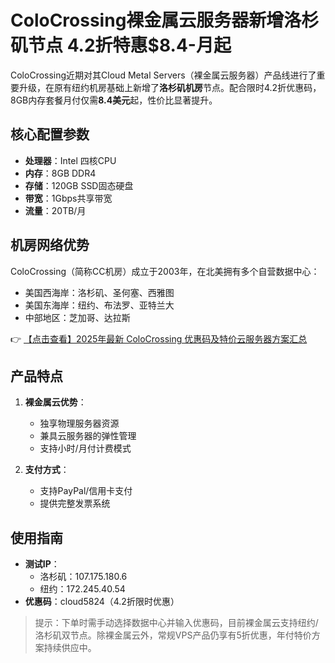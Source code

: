 # ColoCrossing裸金属云服务器新增洛杉矶节点 4.2折特惠$8.4-月起

ColoCrossing近期对其Cloud Metal Servers（裸金属云服务器）产品线进行了重要升级，在原有纽约机房基础上新增了**洛杉矶机房**节点。配合限时4.2折优惠码，8GB内存套餐月付仅需**8.4美元**起，性价比显著提升。

## 核心配置参数
- **处理器**：Intel 四核CPU
- **内存**：8GB DDR4
- **存储**：120GB SSD固态硬盘
- **带宽**：1Gbps共享带宽
- **流量**：20TB/月

## 机房网络优势
ColoCrossing（简称CC机房）成立于2003年，在北美拥有多个自营数据中心：
- 美国西海岸：洛杉矶、圣何塞、西雅图
- 美国东海岸：纽约、布法罗、亚特兰大
- 中部地区：芝加哥、达拉斯

👉 [【点击查看】2025年最新 ColoCrossing 优惠码及特价云服务器方案汇总](https://bit.ly/ColoCrossing)

## 产品特点
1. **裸金属云优势**：
   - 独享物理服务器资源
   - 兼具云服务器的弹性管理
   - 支持小时/月付计费模式

2. **支付方式**：
   - 支持PayPal/信用卡支付
   - 提供完整发票系统

## 使用指南
- **测试IP**：
  - 洛杉矶：107.175.180.6
  - 纽约：172.245.40.54
- **优惠码**：cloud5824（4.2折限时优惠）

> 提示：下单时需手动选择数据中心并输入优惠码，目前裸金属云支持纽约/洛杉矶双节点。除裸金属云外，常规VPS产品仍享有5折优惠，年付特价方案持续供应中。